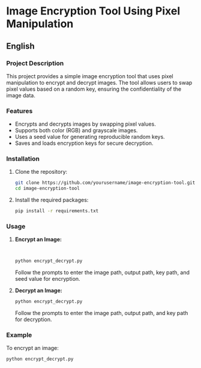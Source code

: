 # Image Encryption Tool Using Pixel Manipulation

## English

### Project Description

This project provides a simple image encryption tool that uses pixel manipulation to encrypt and decrypt images. The tool allows users to swap pixel values based on a random key, ensuring the confidentiality of the image data.

### Features

- Encrypts and decrypts images by swapping pixel values.
- Supports both color (RGB) and grayscale images.
- Uses a seed value for generating reproducible random keys.
- Saves and loads encryption keys for secure decryption.

### Installation

1. Clone the repository:
    ```bash
    git clone https://github.com/yourusername/image-encryption-tool.git
    cd image-encryption-tool
    ```

2. Install the required packages:
    ```bash
    pip install -r requirements.txt
    ```

### Usage

1. **Encrypt an Image:**
    ```bash
    

    python encrypt_decrypt.py
    ```
    Follow the prompts to enter the image path, output path, key path, and seed value for encryption.

2. **Decrypt an Image:**
    ```bash
    python encrypt_decrypt.py
    ```
    Follow the prompts to enter the image path, output path, and key path for decryption.

### Example

To encrypt an image:
```bash
python encrypt_decrypt.py

